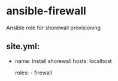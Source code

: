 # ansible-firewall
Ansible role for shorewall provisioning

site.yml:
---
- name: Install shorewall
  hosts: localhost

    roles:
        - firewall

